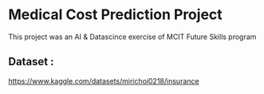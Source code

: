 # Medical Cost Prediction Project

This project was an AI & Datascince exercise of MCIT Future Skills program 

## Dataset : 

https://www.kaggle.com/datasets/mirichoi0218/insurance

